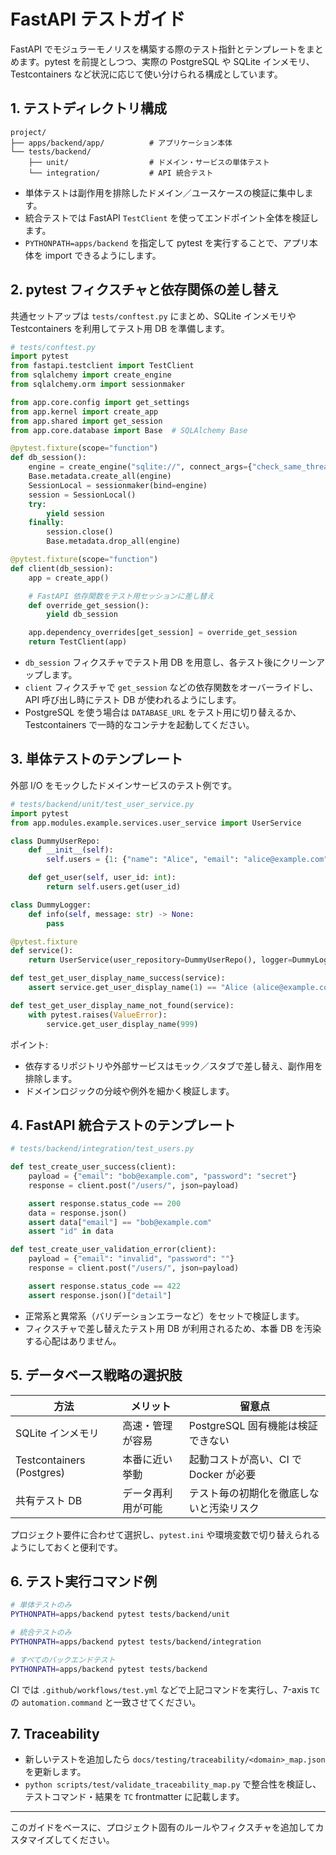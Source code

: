 # FastAPI テストガイド

FastAPI でモジュラーモノリスを構築する際のテスト指針とテンプレートをまとめます。pytest を前提としつつ、実際の PostgreSQL や SQLite インメモリ、Testcontainers など状況に応じて使い分けられる構成としています。

## 1. テストディレクトリ構成

```text
project/
├── apps/backend/app/          # アプリケーション本体
└── tests/backend/
    ├── unit/                  # ドメイン・サービスの単体テスト
    └── integration/           # API 統合テスト
```

- 単体テストは副作用を排除したドメイン／ユースケースの検証に集中します。
- 統合テストでは FastAPI `TestClient` を使ってエンドポイント全体を検証します。
- `PYTHONPATH=apps/backend` を指定して pytest を実行することで、アプリ本体を import できるようにします。

## 2. pytest フィクスチャと依存関係の差し替え

共通セットアップは `tests/conftest.py` にまとめ、SQLite インメモリや Testcontainers を利用してテスト用 DB を準備します。

```python
# tests/conftest.py
import pytest
from fastapi.testclient import TestClient
from sqlalchemy import create_engine
from sqlalchemy.orm import sessionmaker

from app.core.config import get_settings
from app.kernel import create_app
from app.shared import get_session
from app.core.database import Base  # SQLAlchemy Base

@pytest.fixture(scope="function")
def db_session():
    engine = create_engine("sqlite://", connect_args={"check_same_thread": False})
    Base.metadata.create_all(engine)
    SessionLocal = sessionmaker(bind=engine)
    session = SessionLocal()
    try:
        yield session
    finally:
        session.close()
        Base.metadata.drop_all(engine)

@pytest.fixture(scope="function")
def client(db_session):
    app = create_app()

    # FastAPI 依存関数をテスト用セッションに差し替え
    def override_get_session():
        yield db_session

    app.dependency_overrides[get_session] = override_get_session
    return TestClient(app)
```

- `db_session` フィクスチャでテスト用 DB を用意し、各テスト後にクリーンアップします。
- `client` フィクスチャで `get_session` などの依存関数をオーバーライドし、API 呼び出し時にテスト DB が使われるようにします。
- PostgreSQL を使う場合は `DATABASE_URL` をテスト用に切り替えるか、Testcontainers で一時的なコンテナを起動してください。

## 3. 単体テストのテンプレート

外部 I/O をモックしたドメインサービスのテスト例です。

```python
# tests/backend/unit/test_user_service.py
import pytest
from app.modules.example.services.user_service import UserService

class DummyUserRepo:
    def __init__(self):
        self.users = {1: {"name": "Alice", "email": "alice@example.com"}}

    def get_user(self, user_id: int):
        return self.users.get(user_id)

class DummyLogger:
    def info(self, message: str) -> None:
        pass

@pytest.fixture
def service():
    return UserService(user_repository=DummyUserRepo(), logger=DummyLogger())

def test_get_user_display_name_success(service):
    assert service.get_user_display_name(1) == "Alice (alice@example.com)"

def test_get_user_display_name_not_found(service):
    with pytest.raises(ValueError):
        service.get_user_display_name(999)
```

ポイント:
- 依存するリポジトリや外部サービスはモック／スタブで差し替え、副作用を排除します。
- ドメインロジックの分岐や例外を細かく検証します。

## 4. FastAPI 統合テストのテンプレート

```python
# tests/backend/integration/test_users.py

def test_create_user_success(client):
    payload = {"email": "bob@example.com", "password": "secret"}
    response = client.post("/users/", json=payload)

    assert response.status_code == 200
    data = response.json()
    assert data["email"] == "bob@example.com"
    assert "id" in data

def test_create_user_validation_error(client):
    payload = {"email": "invalid", "password": ""}
    response = client.post("/users/", json=payload)

    assert response.status_code == 422
    assert response.json()["detail"]
```

- 正常系と異常系（バリデーションエラーなど）をセットで検証します。
- フィクスチャで差し替えたテスト用 DB が利用されるため、本番 DB を汚染する心配はありません。

## 5. データベース戦略の選択肢

| 方法 | メリット | 留意点 |
| ---- | -------- | ------ |
| SQLite インメモリ | 高速・管理が容易 | PostgreSQL 固有機能は検証できない |
| Testcontainers (Postgres) | 本番に近い挙動 | 起動コストが高い、CI で Docker が必要 |
| 共有テスト DB | データ再利用が可能 | テスト毎の初期化を徹底しないと汚染リスク |

プロジェクト要件に合わせて選択し、`pytest.ini` や環境変数で切り替えられるようにしておくと便利です。

## 6. テスト実行コマンド例

```bash
# 単体テストのみ
PYTHONPATH=apps/backend pytest tests/backend/unit

# 統合テストのみ
PYTHONPATH=apps/backend pytest tests/backend/integration

# すべてのバックエンドテスト
PYTHONPATH=apps/backend pytest tests/backend
```

CI では `.github/workflows/test.yml` などで上記コマンドを実行し、7-axis `TC` の `automation.command` と一致させてください。

## 7. Traceability

- 新しいテストを追加したら `docs/testing/traceability/<domain>_map.json` を更新します。
- `python scripts/test/validate_traceability_map.py` で整合性を検証し、テストコマンド・結果を `TC` frontmatter に記載します。

---

このガイドをベースに、プロジェクト固有のルールやフィクスチャを追加してカスタマイズしてください。
